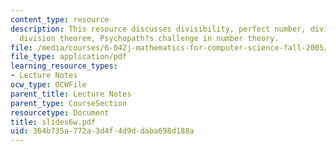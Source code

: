 ```yaml
---
content_type: resource
description: This resource discusses divisibility, perfect number, divisibility facts,
  division theorem, Psychopath?s challenge in number theory.
file: /media/courses/6-042j-mathematics-for-computer-science-fall-2005/364b735a772a3d4f4d9ddaba698d188a_slides6w.pdf
file_type: application/pdf
learning_resource_types:
- Lecture Notes
ocw_type: OCWFile
parent_title: Lecture Notes
parent_type: CourseSection
resourcetype: Document
title: slides6w.pdf
uid: 364b735a-772a-3d4f-4d9d-daba698d188a
---
```

